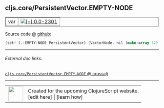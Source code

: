 ## cljs.core/PersistentVector.EMPTY-NODE



 <table border="1">
<tr>
<td>var</td>
<td><a href="https://github.com/cljsinfo/cljs-api-docs/tree/0.0-2301"><img valign="middle" alt="[+] 0.0-2301" title="Added in 0.0-2301" src="https://img.shields.io/badge/+-0.0--2301-lightgrey.svg"></a> </td>
</tr>
</table>









Source code @ [github]():

```clj
(set! (.-EMPTY-NODE PersistentVector) (VectorNode. nil (make-array 32)))
```

<!--
Repo - tag - source tree - lines:

 <pre>

</pre>

-->

---



###### External doc links:

[`cljs.core/PersistentVector.EMPTY-NODE` @ crossclj](http://crossclj.info/fun/cljs.core.cljs/PersistentVector.EMPTY-NODE.html)<br>

---

 <table>
<tr><td>
<img valign="middle" align="right" width="48px" src="http://i.imgur.com/Hi20huC.png">
</td><td>
Created for the upcoming ClojureScript website.<br>
[edit here] | [learn how]
</td></tr></table>

[edit here]:https://github.com/cljsinfo/cljs-api-docs/blob/master/cljsdoc/cljs.core/PersistentVectorDOTEMPTY-NODE.cljsdoc
[learn how]:https://github.com/cljsinfo/cljs-api-docs/wiki/cljsdoc-files

<!--

This information was too distracting to show to readers, but I'll leave it
commented here since it is helpful to:

- pretty-print the data used to generate this document
- and show how to retrieve that data



The API data for this symbol:

```clj
{:ns "cljs.core",
 :name "PersistentVector.EMPTY-NODE",
 :name-encode "PersistentVectorDOTEMPTY-NODE",
 :history [["+" "0.0-2301"]],
 :parent-type "PersistentVector",
 :type "var",
 :full-name-encode "cljs.core/PersistentVectorDOTEMPTY-NODE",
 :source {:code "(set! (.-EMPTY-NODE PersistentVector) (VectorNode. nil (make-array 32)))",
          :title "Source code",
          :repo "clojurescript",
          :tag "r1.9.14",
          :filename "src/main/cljs/cljs/core.cljs",
          :lines [5062],
          :url "https://github.com/clojure/clojurescript/blob/r1.9.14/src/main/cljs/cljs/core.cljs#L5062"},
 :full-name "cljs.core/PersistentVector.EMPTY-NODE",
 :cljsdoc-url "https://github.com/cljsinfo/cljs-api-docs/blob/master/cljsdoc/cljs.core/PersistentVectorDOTEMPTY-NODE.cljsdoc"}

```

Retrieve the API data for this symbol:

```clj
;; from Clojure REPL
(require '[clojure.edn :as edn])
(-> (slurp "https://raw.githubusercontent.com/cljsinfo/cljs-api-docs/catalog/cljs-api.edn")
    (edn/read-string)
    (get-in [:symbols "cljs.core/PersistentVector.EMPTY-NODE"]))
```

-->
